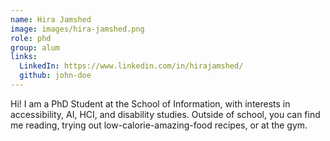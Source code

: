 ```yaml
---
name: Hira Jamshed
image: images/hira-jamshed.png
role: phd
group: alum
links:
  LinkedIn: https://www.linkedin.com/in/hirajamshed/
  github: john-doe
---
```


Hi! I am a PhD Student at the School of Information, with interests in accessibility, AI, HCI, and disability studies. Outside of school, you can find me reading, trying out low-calorie-amazing-food recipes, or at the gym. 
